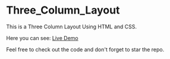 # Three_Column_Layout
This is a Three Column Layout Using HTML and CSS.

Here you can see: [Live Demo](https://foyjul-islam-raju.github.io/Three_Column_Layout/)

Feel free to check out the code and don't forget to star the repo.
